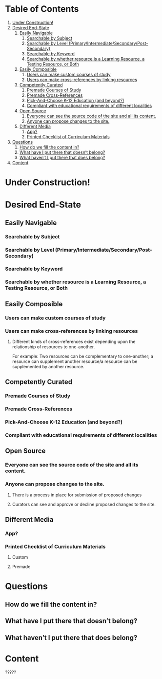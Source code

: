 
# Table of Contents

1.  [Under Construction!](#org0c7fb1e)
2.  [Desired End-State](#orga4539ab)
    1.  [Easily Navigable](#org8cec75e)
        1.  [Searchable by Subject](#org7ec2c1d)
        2.  [Searchable by Level (Primary/Intermediate/Secondary/Post-Secondary)](#orga21128d)
        3.  [Searchable by Keyword](#orgaab591c)
        4.  [Searchable by whether resource is a Learning Resource, a Testing Resource, or Both](#orge0d3378)
    2.  [Easily Composible](#orgc3b10d6)
        1.  [Users can make custom courses of study](#orgea7593f)
        2.  [Users can make cross-references by linking resources](#org2a0a122)
    3.  [Competently Curated](#org4444ef9)
        1.  [Premade Courses of Study](#org32519c6)
        2.  [Premade Cross-References](#orgb9f9db2)
        3.  [Pick-And-Choose K-12 Education (and beyond?)](#org1b8a88c)
        4.  [Compliant with educational requirements of different localities](#orgb20baa5)
    4.  [Open Source](#orgac38ae1)
        1.  [Everyone can see the source code of the site and all its content.](#orgc87ade5)
        2.  [Anyone can propose changes to the site.](#org6918364)
    5.  [Different Media](#orgcc490ff)
        1.  [App?](#org5e97b49)
        2.  [Printed Checklist of Curriculum Materials](#org856153e)
3.  [Questions](#orgcb94725)
    1.  [How do we fill the content in?](#org00fb192)
    2.  [What have I put there that doesn&rsquo;t belong?](#orge019e93)
    3.  [What haven&rsquo;t I put there that does belong?](#orgd989831)
4.  [Content](#orga7ee366)



<a id="org0c7fb1e"></a>

# Under Construction!


<a id="orga4539ab"></a>

# Desired End-State


<a id="org8cec75e"></a>

## Easily Navigable


<a id="org7ec2c1d"></a>

### Searchable by Subject


<a id="orga21128d"></a>

### Searchable by Level (Primary/Intermediate/Secondary/Post-Secondary)


<a id="orgaab591c"></a>

### Searchable by Keyword


<a id="orge0d3378"></a>

### Searchable by whether resource is a Learning Resource, a Testing Resource, or Both


<a id="orgc3b10d6"></a>

## Easily Composible


<a id="orgea7593f"></a>

### Users can make custom courses of study


<a id="org2a0a122"></a>

### Users can make cross-references by linking resources

1.  Different kinds of cross-references exist depending upon the relationship of resources to one-another.

    For example: Two resources can be complementary to one-another; a resource can supplement another resource/a resource can be supplemented by another resource.


<a id="org4444ef9"></a>

## Competently Curated


<a id="org32519c6"></a>

### Premade Courses of Study


<a id="orgb9f9db2"></a>

### Premade Cross-References


<a id="org1b8a88c"></a>

### Pick-And-Choose K-12 Education (and beyond?)


<a id="orgb20baa5"></a>

### Compliant with educational requirements of different localities


<a id="orgac38ae1"></a>

## Open Source


<a id="orgc87ade5"></a>

### Everyone can see the source code of the site and all its content.


<a id="org6918364"></a>

### Anyone can propose changes to the site.

1.  There is a process in place for submission of proposed changes

2.  Curators can see and approve or decline proposed changes to the site.


<a id="orgcc490ff"></a>

## Different Media


<a id="org5e97b49"></a>

### App?


<a id="org856153e"></a>

### Printed Checklist of Curriculum Materials

1.  Custom

2.  Premade


<a id="orgcb94725"></a>

# Questions


<a id="org00fb192"></a>

## How do we fill the content in?


<a id="orge019e93"></a>

## What have I put there that doesn&rsquo;t belong?


<a id="orgd989831"></a>

## What haven&rsquo;t I put there that does belong?


<a id="orga7ee366"></a>

# Content

?????

